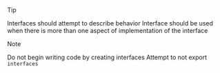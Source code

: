 >[!tip]
>Interfaces should attempt to describe behavior
>Interface should be used when there is more than one aspect of implementation of the interface
>>[!note]
>>Do not begin writing code by creating interfaces
>>Attempt to not export `interfaces`

 





